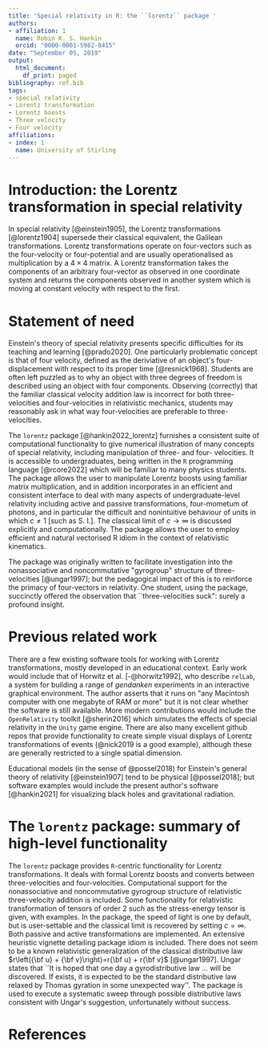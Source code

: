 ```yaml
---
title: 'Special relativity in R: the ``lorentz`` package '
authors:
- affiliation: 1
  name: Robin K. S. Hankin
  orcid: "0000-0001-5982-0415"
date: "September 05, 2019"
output:
  html_document:
    df_print: paged
bibliography: ref.bib
tags:
- special relativity
- Lorentz transformation
- Lorentz boosts
- Three velocity
- Four velocity
affiliations:
- index: 1
  name: University of Stirling
---
```


# Introduction: the Lorentz transformation in special relativity

In special relativity [@einstein1905], the Lorentz transformations
[@lorentz1904] supersede their classical equivalent, the Galilean
transformations.  Lorentz transformations operate on four-vectors such as the
four-velocity or four-potential and are usually operationalised as
multiplication by a $4\times 4$ matrix.  A Lorentz transformation takes the
components of an arbitrary four-vector as observed in one coordinate
system and returns the components observed in another system which is
moving at constant velocity with respect to the first.

# Statement of need

Einstein's theory of special relativity presents specific difficulties
for its teaching and learning [@prado2020].  One particularly
problematic concept is that of four velocity, defined as the
deriviative of an object's four-displacement with respect to its
proper time [@resnick1968].  Students are often left puzzled as to why
an object with three degrees of freedom is described using an object
with four components.  Observing (correctly) that the familiar
classical velocity addition law is incorrect for both three-velocities
and four-velocities in relativistic mechanics, students may reasonably
ask in what way four-velocities are preferable to three-velocities.

The `lorentz` package [@hankin2022_lorentz] furnishes a consistent
suite of computational functionality to give numerical illustration of
many concepts of special relativity, including manipulation of three-
and four- velocities.  It is accessible to undergraduates, being
written in the `R` programming language [@rcore2022] which will be
familiar to many physics students.  The package allows the user to
manipulate Lorentz boosts using familiar matrix multiplication, and in
addition incorporates in an efficient and consistent interface to deal
with many aspects of undergraduate-level relativity including active
and passive transformations, four-mometum of photons, and in particular the
difficult and nonintuitive behaviour of units in which $c\neq 1$ [such
as S. I.].  The classical limit of $c\longrightarrow\infty$ is discussed explicitly
and computationally.  The package allows the user to employ efficient
and natural vectorised R idiom in the context of relativistic
kinematics.

The package was originally written to facilitate investigation into
the nonassociative and noncommutative "gyrogroup" structure of
three-velocities [@ungar1997]; but the pedagogical impact of this is
to reinforce the primacy of four-vectors in relativity.  One student,
using the package, succinctly offered the observation that
``three-velocities suck": surely a profound insight.

# Previous related work

There are a few existing software tools for working with Lorentz
transformations, mostly developed in an educational context.  Early work
would include that of Horwitz et al. [-@horwitz1992], who describe
``relLab``, a system for building a range of *gendanken* experiments
in an interactive graphical environment.  The author asserts that it
runs on "any Macintosh computer with one megabyte of RAM or more" but
it is not clear whether the software is still available.  More modern
contributions would include the ``OpenRelativity`` toolkit
[@sherin2016] which simulates the effects of special relativity in the
``Unity`` game engine.  There are also many excellent github repos
that provide functionality to create simple visual displays of Lorentz
transformations of events (@nick2019 is a good example), although
these are generally restricted to a single spatial dimension.

Educational models (in the sense of @possel2018) for Einstein's
general theory of relativity [@einstein1907] tend to be physical
[@possel2018]; but software examples would include the present
author's software [@hankin2021] for visualizing black holes and
gravitational radiation.

# The ``lorentz`` package: summary of high-level functionality

The ``lorentz`` package provides ``R``-centric functionality for
Lorentz transformations.  It deals with formal Lorentz boosts and converts
between three-velocities and four-velocities.  Computational support
for the nonassociative and noncommutative gyrogroup structure of
relativistic three-velocity addition is included.  Some functionality
for relativistic transformation of tensors of order 2 such as the
stress-energy tensor is given, with examples.  In the package, the
speed of light is one by default, but is user-settable and the
classical limit is recovered by setting $c=\infty$.  Both passive and
active transformations are implemented.  An extensive heuristic vignette
detailing package idiom is included.  There does not seem to be a
known relativistic generalization of the classical distributive law
$r\left({\bf u} + {\bf v}\right)=r{\bf u} + r{\bf v}$ [@ungar1997].
Ungar states that ``It is hoped that one day a gyrodistributive law
$\ldots$ will be discovered.  If exists, it is expected to be the
standard distributive law relaxed by Thomas gyration in some
unexpected way''.  The package is used to execute a systematic sweep
through possible distributive laws consistent with Ungar's suggestion,
unfortunately without success.

# References
